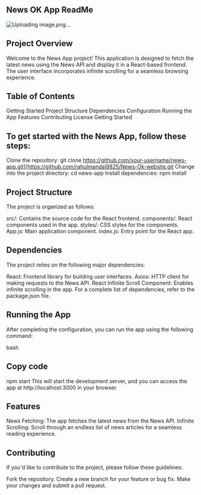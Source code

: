 

## News OK App ReadMe
![Uploading image.png…]()

## Project Overview
Welcome to the News App project! This application is designed to fetch the latest news using the News API and display it in a React-based frontend. The user interface incorporates infinite scrolling for a seamless browsing experience.

## Table of Contents
Getting Started
Project Structure
Dependencies
Configuration
Running the App
Features
Contributing
License
Getting Started
## To get started with the News App, follow these steps:

Clone the repository: git clone https://github.com/your-username/news-app.git](https://github.com/rahulmandal9825/News-Ok-website.git
Change into the project directory: cd news-app
Install dependencies: npm install
## Project Structure
The project is organized as follows:

src/: Contains the source code for the React frontend.
components/: React components used in the app.
styles/: CSS styles for the components.
App.js: Main application component.
index.js: Entry point for the React app.
## Dependencies
The project relies on the following major dependencies:

React: Frontend library for building user interfaces.
Axios: HTTP client for making requests to the News API.
React Infinite Scroll Component: Enables infinite scrolling in the app.
For a complete list of dependencies, refer to the package.json file.

## Running the App
After completing the configuration, you can run the app using the following command:

bash
## Copy code
npm start
This will start the development server, and you can access the app at http://localhost:3000 in your browser.

## Features
News Fetching: The app fetches the latest news from the News API.
Infinite Scrolling: Scroll through an endless list of news articles for a seamless reading experience.
## Contributing
If you'd like to contribute to the project, please follow these guidelines:

Fork the repository.
Create a new branch for your feature or bug fix.
Make your changes and submit a pull request.
